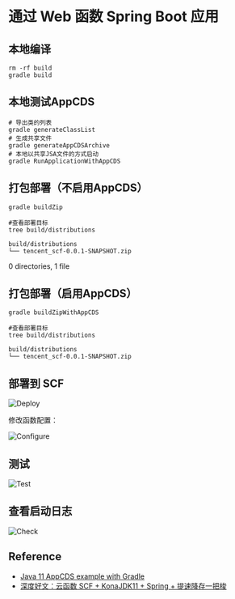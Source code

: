 # 通过 Web 函数 Spring Boot 应用

## 本地编译

    rm -rf build
    gradle build

## 本地测试AppCDS

    # 导出类的列表
    gradle generateClassList
    # 生成共享文件
    gradle generateAppCDSArchive
    # 本地以共享JSA文件的方式启动
    gradle RunApplicationWithAppCDS

## 打包部署（不启用AppCDS）

    gradle buildZip

    #查看部署目标
    tree build/distributions

    build/distributions
    └── tencent_scf-0.0.1-SNAPSHOT.zip

0 directories, 1 file

## 打包部署（启用AppCDS）
    
    gradle buildZipWithAppCDS

    #查看部署目标
    tree build/distributions

    build/distributions
    └── tencent_scf-0.0.1-SNAPSHOT.zip
## 部署到 SCF

![Deploy](https://user-images.githubusercontent.com/251222/157162205-d5f4b120-1ddf-4fce-a852-2bb094ff4575.jpg)

修改函数配置：

![Configure](https://user-images.githubusercontent.com/251222/157162229-9605d95d-f975-4590-b7a5-fba0da93aa2f.jpg)

## 测试

![Test](https://user-images.githubusercontent.com/251222/157162214-7632437e-0e90-40d4-b7f0-3708c0818e54.jpg)

## 查看启动日志

![Check](https://user-images.githubusercontent.com/251222/157162241-1dc1de34-ed98-438b-9138-0f45bddf138e.jpg)

## Reference

- [Java 11 AppCDS example with Gradle](https://blog.jdbevan.com/2020/09/30/java-11-appcds-example-with-gradle/)
- [深度好文：云函数 SCF + KonaJDK11 + Spring + 提速降存一把梭](https://segmentfault.com/a/1190000039714331)
